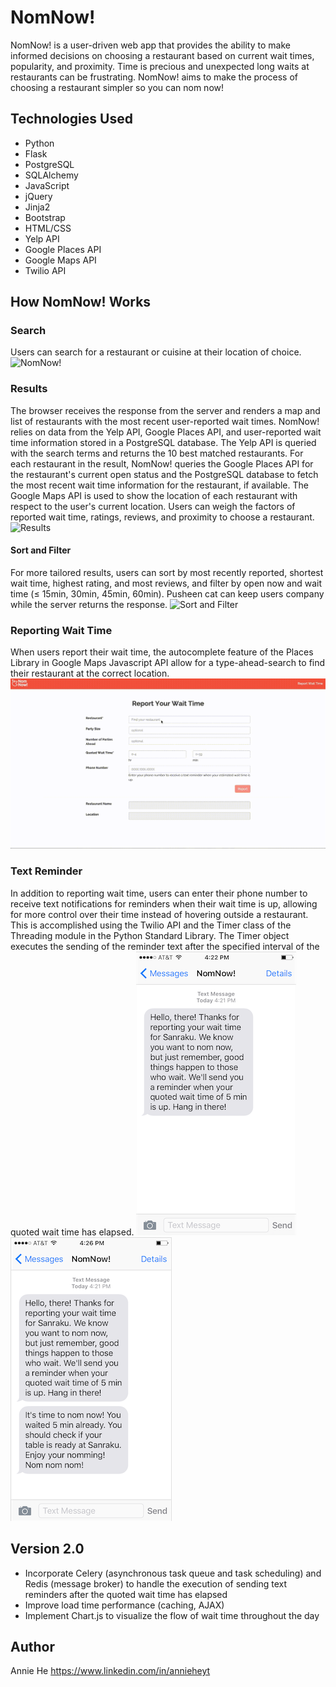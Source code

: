# NomNow!
NomNow! is a user-driven web app that provides the ability to make informed decisions on choosing a restaurant based on current wait times, popularity, and proximity. Time is precious and unexpected long waits at restaurants can be frustrating. NomNow! aims to make the process of choosing a restaurant simpler so you can nom now!

## Technologies Used
* Python
* Flask
* PostgreSQL
* SQLAlchemy
* JavaScript
* jQuery
* Jinja2
* Bootstrap
* HTML/CSS
* Yelp API
* Google Places API
* Google Maps API
* Twilio API

## How NomNow! Works

### Search
Users can search for a restaurant or cuisine at their location of choice.
<img src="/static/img/nomnow_ss.png" alt="NomNow!">

### Results
The browser receives the response from the server and renders a map and list of restaurants with the most recent user-reported wait times. NomNow! relies on data from the Yelp API, Google Places API, and user-reported wait time information stored in a PostgreSQL database. The Yelp API is queried with the search terms and returns the 10 best matched restaurants. For each restaurant in the result, NomNow! queries the Google Places API for the restaurant's current open status and the PostgreSQL database to fetch the most recent wait time information for the restaurant, if available. The Google Maps API is used to show the location of each restaurant with respect to the user's current location. Users can weigh the factors of reported wait time, ratings, reviews, and proximity to choose a restaurant.  
<img src="/static/img/results_list_map.gif" alt="Results">

#### Sort and Filter
For more tailored results, users can sort by most recently reported, shortest wait time, highest rating, and most reviews, and filter by open now and wait time (&le; 15min, 30min, 45min, 60min). Pusheen cat can keep users company while the server returns the response.
<img src="/static/img/sort_filter.gif" alt="Sort and Filter">

### Reporting Wait Time
When users report their wait time, the autocomplete feature of the Places Library in Google Maps Javascript API allow for a type-ahead-search to find their restaurant at the correct location.
<img src="/static/img/report_wait.gif" alt="Report">

### Text Reminder
In addition to reporting wait time, users can enter their phone number to receive text notifications for reminders when their wait time is up, allowing for more control over their time instead of hovering outside a restaurant. This is accomplished using the Twilio API and the Timer class of the Threading module in the Python Standard Library. The Timer object executes the sending of the reminder text after the specified interval of the quoted wait time has elapsed.
<img src="/static/img/thankyou_ss.png" alt="Thank you text">
<img src="/static/img/reminder_ss.png" alt="Reminder text">

## Version 2.0
* Incorporate Celery (asynchronous task queue and task scheduling) and Redis (message broker) to handle the execution of sending text reminders after the quoted wait time has elapsed
* Improve load time performance (caching, AJAX)
* Implement Chart.js to visualize the flow of wait time throughout the day

## Author
Annie He 
https://www.linkedin.com/in/annieheyt